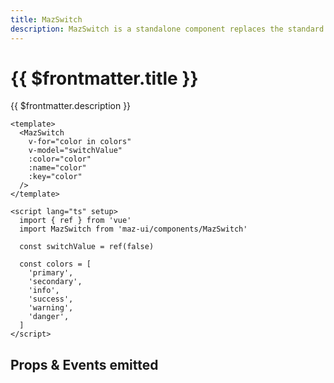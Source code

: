 ```yaml
---
title: MazSwitch
description: MazSwitch is a standalone component replaces the standard html input checkbox. Color option available.
---
```


# {{ $frontmatter.title }}

{{ $frontmatter.description }}

<!--@include: ./../.vitepress/mixins/getting-started.md-->

<MazSwitch
  v-for="color in colors"
  v-model="switchValue"
  :color="color"
  :name="color"
  :key="color"
  style="margin-bottom: 12px;"
/>

<script lang="ts" setup>
  import { ref } from 'vue'
  const switchValue = ref(false)

  const colors = [
    'primary',
    'secondary',
    'info',
    'success',
    'warning',
    'danger',
  ]
</script>

```vue
<template>
  <MazSwitch
    v-for="color in colors"
    v-model="switchValue"
    :color="color"
    :name="color"
    :key="color"
  />
</template>

<script lang="ts" setup>
  import { ref } from 'vue'
  import MazSwitch from 'maz-ui/components/MazSwitch'

  const switchValue = ref(false)

  const colors = [
    'primary',
    'secondary',
    'info',
    'success',
    'warning',
    'danger',
  ]
</script>
```

## Props & Events emitted

<ComponentPropDoc component="MazSwitch" />
